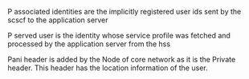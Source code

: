 P associated identities are the implicitly registered user ids sent by the scscf to the application server

P served user is the identity whose service profile was fetched and processed by the application server from the hss


Pani header is added by the Node of core network as it is the Private header.  This header has the location information of the user.